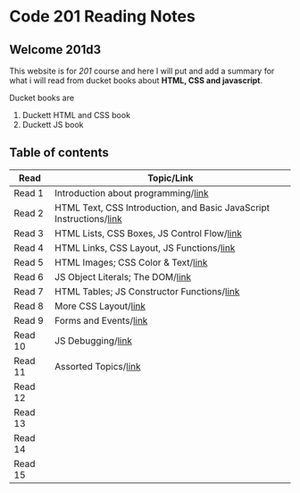 # Code 201 Reading Notes

## Welcome 201d3

This website is for *201* course and here I will put and add a summary for what i will read from ducket books about **HTML, CSS and javascript**.

Ducket books are
1. Duckett HTML and CSS book
2. Duckett JS book 

## Table of contents

| Read    | Topic/Link|
|---|-----|
| Read 1  | Introduction about programming/[link](https://rowaidsayyed.github.io/reading-notes/class-01)     |
| Read 2  | HTML Text, CSS Introduction, and Basic JavaScript Instructions/[link](https://rowaidsayyed.github.io/reading-notes/class-02) | 
| Read 3  | HTML Lists, CSS Boxes, JS Control Flow/[link](https://rowaidsayyed.github.io/reading-notes/class-03) |
| Read 4  | HTML Links, CSS Layout, JS Functions/[link](https://rowaidsayyed.github.io/reading-notes/class-04) |
| Read 5  | HTML Images; CSS Color & Text/[link](https://rowaidsayyed.github.io/reading-notes/class-05)        |
| Read 6  | JS Object Literals; The DOM/[link](https://rowaidsayyed.github.io/reading-notes/class-06)          |
| Read 7  | HTML Tables; JS Constructor Functions/[link](https://rowaidsayyed.github.io/reading-notes/class-07)  |
| Read 8  | More CSS Layout/[link](https://rowaidsayyed.github.io/reading-notes/class-08)                      |
| Read 9  | Forms and Events/[link](https://rowaidsayyed.github.io/reading-notes/class-09)                     |
| Read 10 | JS Debugging/[link](https://rowaidsayyed.github.io/reading-notes/class-10)                         |
| Read 11 | Assorted Topics/[link](https://rowaidsayyed.github.io/reading-notes/class-11)                      |
| Read 12 |                                                                                                    |
| Read 13 |                                                                                                    |
| Read 14 |                                                                                                    |
| Read 15 |                                                                                                    |
